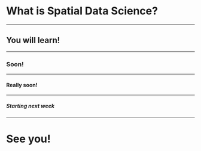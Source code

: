 # What is Spatial Data Science?
---
## You will learn!
---
### Soon!
---
#### Really soon!
---
##### Starting next week
---
# See you!